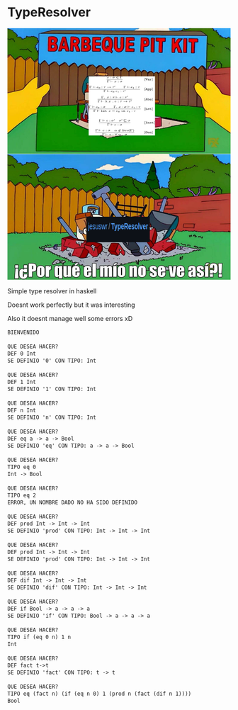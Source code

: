 # TypeResolver
![meme](meme.png)

Simple type resolver in haskell

Doesnt work perfectly but it was interesting

Also it doesnt manage well some errors xD

```
BIENVENIDO

QUE DESEA HACER?
DEF 0 Int
SE DEFINIO '0' CON TIPO: Int

QUE DESEA HACER?
DEF 1 Int
SE DEFINIO '1' CON TIPO: Int

QUE DESEA HACER?
DEF n Int
SE DEFINIO 'n' CON TIPO: Int

QUE DESEA HACER?
DEF eq a -> a -> Bool
SE DEFINIO 'eq' CON TIPO: a -> a -> Bool

QUE DESEA HACER?
TIPO eq 0
Int -> Bool

QUE DESEA HACER?
TIPO eq 2
ERROR, UN NOMBRE DADO NO HA SIDO DEFINIDO

QUE DESEA HACER?
DEF prod Int -> Int -> Int
SE DEFINIO 'prod' CON TIPO: Int -> Int -> Int

QUE DESEA HACER?
DEF prod Int -> Int -> Int
SE DEFINIO 'prod' CON TIPO: Int -> Int -> Int

QUE DESEA HACER?
DEF dif Int -> Int -> Int
SE DEFINIO 'dif' CON TIPO: Int -> Int -> Int

QUE DESEA HACER?
DEF if Bool -> a -> a -> a
SE DEFINIO 'if' CON TIPO: Bool -> a -> a -> a

QUE DESEA HACER?
TIPO if (eq 0 n) 1 n
Int

QUE DESEA HACER?
DEF fact t->t
SE DEFINIO 'fact' CON TIPO: t -> t

QUE DESEA HACER?
TIPO eq (fact n) (if (eq n 0) 1 (prod n (fact (dif n 1))))
Bool
```
